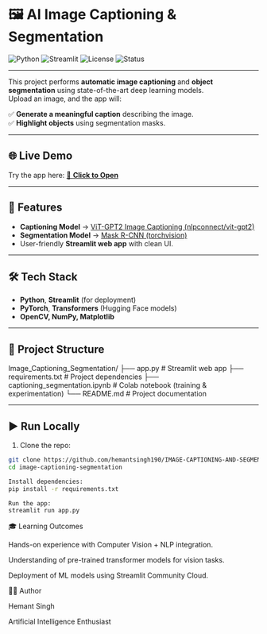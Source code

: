 # 🖼️ AI Image Captioning & Segmentation

![Python](https://img.shields.io/badge/Python-3.8%2B-blue)
![Streamlit](https://img.shields.io/badge/Streamlit-Deployed-success)
![License](https://img.shields.io/badge/License-MIT-green)
![Status](https://img.shields.io/badge/Status-Active-brightgreen)

---


This project performs **automatic image captioning** and **object segmentation** using state-of-the-art deep learning models.  
Upload an image, and the app will:

✅ **Generate a meaningful caption** describing the image.  
✅ **Highlight objects** using segmentation masks.

---

## 🌐 **Live Demo**
Try the app here: [🔗 **Click to Open**](https://imagecaptioningsegmentation-atczy55nxgx2jjqo42rsqc.streamlit.app/)

---

## 🚀 **Features**
- **Captioning Model** → [ViT-GPT2 Image Captioning (nlpconnect/vit-gpt2)](https://huggingface.co/nlpconnect/vit-gpt2-image-captioning)  
- **Segmentation Model** → [Mask R-CNN (torchvision)](https://pytorch.org/vision/stable/models/generated/torchvision.models.detection.maskrcnn_resnet50_fpn.html)  
- User-friendly **Streamlit web app** with clean UI.

---

## 🛠 **Tech Stack**
- **Python**, **Streamlit** (for deployment)  
- **PyTorch**, **Transformers** (Hugging Face models)  
- **OpenCV, NumPy, Matplotlib**

---

## 📂 **Project Structure**

Image_Captioning_Segmentation/
├── app.py # Streamlit web app
├── requirements.txt # Project dependencies
├── captioning_segmentation.ipynb # Colab notebook (training & experimentation)
└── README.md # Project documentation

---

## ▶ **Run Locally**
1. Clone the repo:  
```bash
git clone https://github.com/hemantsingh190/IMAGE-CAPTIONING-AND-SEGMENTATION.git
cd image-captioning-segmentation

Install dependencies:
pip install -r requirements.txt

Run the app:
streamlit run app.py
```

🎓 Learning Outcomes

Hands-on experience with Computer Vision + NLP integration.

Understanding of pre-trained transformer models for vision tasks.

Deployment of ML models using Streamlit Community Cloud.

👩‍💻 Author

Hemant Singh

Artificial Intelligence Enthusiast



